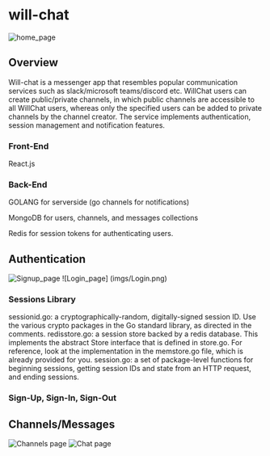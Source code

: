 # will-chat
![home_page](imgs/Signup.png) <!-- .element height="10%" -->

## Overview
Will-chat is a messenger app that resembles popular communication services such as slack/microsoft teams/discord etc. WillChat users can create public/private channels, in which public channels are accessible to all WillChat users, whereas only the specified users can be added to private channels by the channel creator. The service implements authentication, session management and notification features. 

### Front-End
React.js

### Back-End
GOLANG for serverside (go channels for notifications)

MongoDB for users, channels, and messages collections 

Redis for session tokens for authenticating users. 


## Authentication

![Signup_page](imgs/Signup.png) <!-- .element height="40%" width="40%" -->
![Login_page] (imgs/Login.png) <!-- .element height="40%" width="40%" -->

### Sessions Library

sessionid.go: a cryptographically-random, digitally-signed session ID. Use the various crypto packages in the Go standard library, as directed in the comments.
redisstore.go: a session store backed by a redis database. This implements the abstract Store interface that is defined in store.go. For reference, look at the implementation in the memstore.go file, which is already provided for you.
session.go: a set of package-level functions for beginning sessions, getting session IDs and state from an HTTP request, and ending sessions.

### Sign-Up, Sign-In, Sign-Out



## Channels/Messages
![Channels page](imgs/Channels.png) <!-- .element height="30%" width="30%" -->
![Chat page](imgs/Chat.png) <!-- .element height="30%" width="30%" -->




